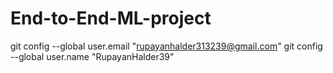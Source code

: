 # End-to-End-ML-project
git config --global user.email "rupayanhalder313239@gmail.com"
git config --global user.name "RupayanHalder39"